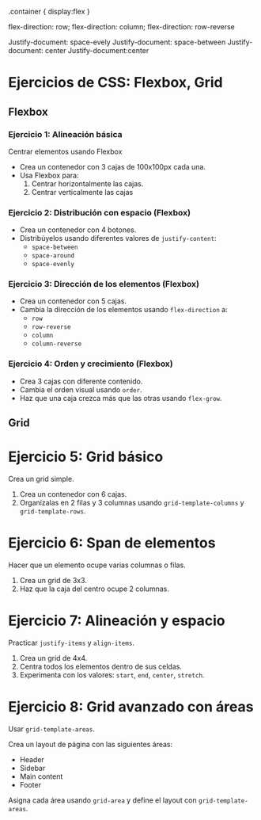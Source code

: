 
.container {
    display:flex
}

flex-direction: row;
flex-direction: column;
flex-direction: row-reverse

Justify-document: space-evely
Justify-document: space-between
Justify-document: center
Justify-document:center

# Ejercicios de CSS: Flexbox, Grid

## **Flexbox**

### Ejercicio 1: Alineación básica
Centrar elementos usando Flexbox


- Crea un contenedor con 3 cajas de 100x100px cada una.
- Usa Flexbox para:
  1. Centrar horizontalmente las cajas.  
  2. Centrar verticalmente las cajas

### Ejercicio 2: Distribución con espacio (Flexbox)
- Crea un contenedor con 4 botones.
- Distribúyelos usando diferentes valores de `justify-content`:  
  - `space-between`  
  - `space-around`  
  - `space-evenly`

### Ejercicio 3: Dirección de los elementos (Flexbox)
- Crea un contenedor con 5 cajas.
- Cambia la dirección de los elementos usando `flex-direction` a:  
  - `row`  
  - `row-reverse`  
  - `column`  
  - `column-reverse` 

### Ejercicio 4: Orden y crecimiento (Flexbox)
- Crea 3 cajas con diferente contenido.
- Cambia el orden visual usando `order`.
- Haz que una caja crezca más que las otras usando `flex-grow`.

## **Grid**

# Ejercicio 5: Grid básico
Crea un grid simple.
1. Crea un contenedor con 6 cajas.
2. Organízalas en 2 filas y 3 columnas usando `grid-template-columns` y `grid-template-rows`.

# Ejercicio 6: Span de elementos
Hacer que un elemento ocupe varias columnas o filas.
1. Crea un grid de 3x3.
2. Haz que la caja del centro ocupe 2 columnas.

# Ejercicio 7: Alineación y espacio
Practicar `justify-items` y `align-items`.
1. Crea un grid de 4x4.
2. Centra todos los elementos dentro de sus celdas.
3. Experimenta con los valores: `start`, `end`, `center`, `stretch`.

# Ejercicio 8: Grid avanzado con áreas
Usar `grid-template-areas`.

Crea un layout de página con las siguientes áreas:

- Header
- Sidebar
- Main content
- Footer

Asigna cada área usando `grid-area` y define el layout con `grid-template-areas`.